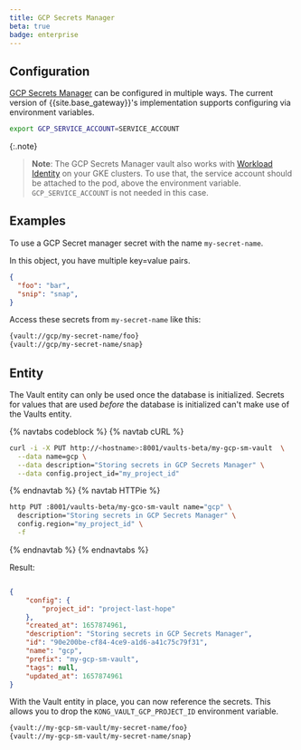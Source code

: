 ```yaml
---
title: GCP Secrets Manager
beta: true
badge: enterprise
---
```


## Configuration

[GCP Secrets Manager](https://cloud.google.com/secret-manager/) can be configured in multiple ways. The current version of {{site.base_gateway}}'s implementation supports
configuring via environment variables. 

```bash
export GCP_SERVICE_ACCOUNT=SERVICE_ACCOUNT
```

{:.note}
> **Note**: The GCP Secrets Manager vault also works with [Workload Identity](https://cloud.google.com/kubernetes-engine/docs/how-to/workload-identity) on your GKE clusters. 
> To use that, the service account should be attached to the pod,
> above the environment variable. `GCP_SERVICE_ACCOUNT` is not needed in this case. 


## Examples

To use a GCP Secret manager secret with the name `my-secret-name`.

In this object, you have multiple key=value pairs.

```json
{
  "foo": "bar",
  "snip": "snap",
}
```

Access these secrets from `my-secret-name` like this:

```bash
{vault://gcp/my-secret-name/foo}
{vault://gcp/my-secret-name/snap}
```

## Entity

The Vault entity can only be used once the database is initialized. Secrets for values that are used _before_ the database is initialized can't make use of the Vaults entity.

{% navtabs codeblock %}
{% navtab cURL %}

```bash
curl -i -X PUT http://<hostname>:8001/vaults-beta/my-gcp-sm-vault  \
  --data name=gcp \
  --data description="Storing secrets in GCP Secrets Manager" \
  --data config.project_id="my_project_id"
```

{% endnavtab %}
{% navtab HTTPie %}

```bash
http PUT :8001/vaults-beta/my-gco-sm-vault name="gcp" \
  description="Storing secrets in GCP Secrets Manager" \
  config.region="my_project_id" \
  -f 
```

{% endnavtab %}
{% endnavtabs %}

Result:

```json

{
    "config": {
        "project_id": "project-last-hope"
    },
    "created_at": 1657874961,
    "description": "Storing secrets in GCP Secrets Manager",
    "id": "90e200be-cf84-4ce9-a1d6-a41c75c79f31",
    "name": "gcp",
    "prefix": "my-gcp-sm-vault",
    "tags": null,
    "updated_at": 1657874961
}
```

With the Vault entity in place, you can now reference the secrets. This allows you to drop the `KONG_VAULT_GCP_PROJECT_ID`
environment variable.

```bash
{vault://my-gcp-sm-vault/my-secret-name/foo}
{vault://my-gcp-sm-vault/my-secret-name/snap}
```

